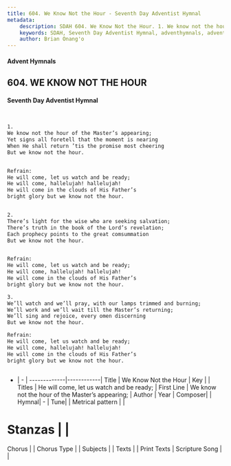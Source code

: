 ```yaml
---
title: 604. We Know Not the Hour - Seventh Day Adventist Hymnal
metadata:
    description: SDAH 604. We Know Not the Hour. 1. We know not the hour of the Master’s appearing; Yet signs all foretell that the moment is nearing When He shall return ’tis the promise most cheering But we know not the hour. 
    keywords: SDAH, Seventh Day Adventist Hymnal, adventhymnals, advent hymnals, We Know Not the Hour, We know not the hour of the Master’s appearing; ,He will come, let us watch and be ready;
    author: Brian Onang'o
---
```


#### Advent Hymnals
## 604. WE KNOW NOT THE HOUR
#### Seventh Day Adventist Hymnal

```txt


1.
We know not the hour of the Master’s appearing;
Yet signs all foretell that the moment is nearing
When He shall return ’tis the promise most cheering
But we know not the hour.


Refrain:
He will come, let us watch and be ready;
He will come, hallelujah! hallelujah!
He will come in the clouds of His Father’s
bright glory but we know not the hour.


2.
There’s light for the wise who are seeking salvation;
There’s truth in the book of the Lord’s revelation;
Each prophecy points to the great comsummation
But we know not the hour.


Refrain:
He will come, let us watch and be ready;
He will come, hallelujah! hallelujah!
He will come in the clouds of His Father’s
bright glory but we know not the hour.

3.
We’ll watch and we’ll pray, with our lamps trimmed and burning;
We’ll work and we’ll wait till the Master’s returning;
We’ll sing and rejoice, every omen discerning
But we know not the hour.

Refrain:
He will come, let us watch and be ready;
He will come, hallelujah! hallelujah!
He will come in the clouds of His Father’s
bright glory but we know not the hour.



```

- |   -  |
-------------|------------|
Title | We Know Not the Hour |
Key |  |
Titles | He will come, let us watch and be ready; |
First Line | We know not the hour of the Master’s appearing; |
Author | 
Year | 
Composer|  |
Hymnal|  - |
Tune|  |
Metrical pattern | |
# Stanzas |  |
Chorus |  |
Chorus Type |  |
Subjects |  |
Texts |  |
Print Texts | 
Scripture Song |  |
  
